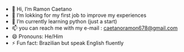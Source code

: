 - 👋 Hi, I’m Ramon Caetano
- 👀 I’m lokking for my first job to improve my experiences
- 🌱 I’m currently learning python (just a start)
- 📫 you can reach me with my e-mail : caetanoramon678@gmail.com
- 😄 Pronouns: He/Him
- ⚡ Fun fact: Brazilian but speak English fluently

<!---
Ramon1858/Ramon1858 is a ✨ special ✨ repository because its `README.md` (this file) appears on your GitHub profile.
You can click the Preview link to take a look at your changes.
--->
